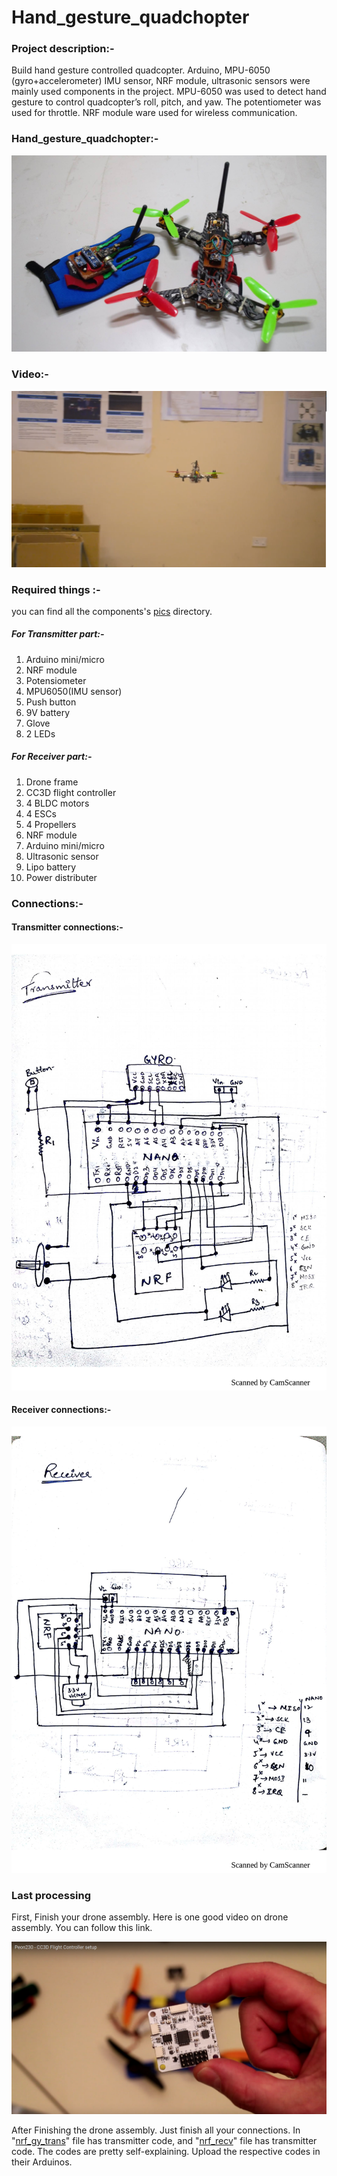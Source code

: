 # Hand_gesture_quadchopter

### Project description:-
   Build hand gesture controlled quadcopter. Arduino, MPU-6050 (gyro+accelerometer) IMU sensor, NRF module, ultrasonic sensors were mainly used components in the project. MPU-6050 was used to detect hand gesture to control quadcopter’s roll, pitch, and yaw. The potentiometer was used for throttle.  NRF module ware used for wireless communication.  

### Hand_gesture_quadchopter:-
![alt text](https://github.com/ankitgc1/Hand_gesture_quadchopter/blob/master/pics/Hand_gesture_quad_chopter.jpg)

### Video:-

[![Watch the video](https://github.com/ankitgc1/Hand_gesture_quadchopter/blob/master/pics/drone.png)](https://youtu.be/Ep3qxZhunCg)

### Required things :- 
   you can find all the components's [pics](https://github.com/ankitgc1/Hand_gesture_quadchopter/tree/master/pics) directory.
##### For Transmitter part:-
1. Arduino mini/micro
2. NRF module 
3. Potensiometer
4. MPU6050(IMU sensor)
5. Push button
6. 9V battery
7. Glove
8. 2 LEDs

##### For Receiver part:-
1. Drone frame
2. CC3D flight controller
3. 4 BLDC motors
4. 4 ESCs
5. 4 Propellers
6. NRF module
7. Arduino mini/micro
8. Ultrasonic sensor
9. Lipo battery
10. Power distributer


### Connections:- 

#### Transmitter connections:-
![alt text](https://github.com/ankitgc1/Hand_gesture_quadchopter/blob/master/pics/transmitter_connections-1.jpg)

#### Receiver connections:- 
![alt text](https://github.com/ankitgc1/Hand_gesture_quadchopter/blob/master/pics/receiver_connections-1.jpg)

### Last processing
First, Finish your drone assembly. Here is one good video on drone assembly. You can follow this link.

[![Watch the video](https://github.com/ankitgc1/Hand_gesture_quadchopter/blob/master/pics/CC3D.png)](https://www.youtube.com/watch?v=e0hTYOvzPvI)

After Finishing the drone assembly. Just finish all your connections.
In "[nrf_gy_trans](https://github.com/ankitgc1/Hand_gesture_quadchopter/tree/master/nrf_gy_trans)" file has transmitter code, and "[nrf_recv](https://github.com/ankitgc1/Hand_gesture_quadchopter/tree/master/nrf_recv)" file has transmitter code. The codes are pretty self-explaining. Upload the respective codes in their Arduinos.

